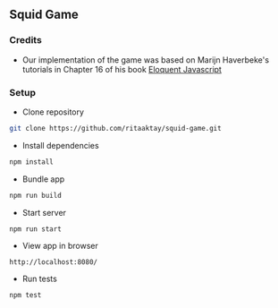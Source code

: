 ## Squid Game

### Credits

- Our implementation of the game was based on Marijn Haverbeke's tutorials in Chapter 16 of his book [Eloquent Javascript](https://eloquentjavascript.net/16_game.html)

### Setup

- Clone repository

```sh
git clone https://github.com/ritaaktay/squid-game.git
```

- Install dependencies

```sh
npm install
```

- Bundle app

```sh
npm run build
```

- Start server

```sh
npm run start
```

- View app in browser

```
http://localhost:8080/
```

- Run tests

```sh
npm test
```
